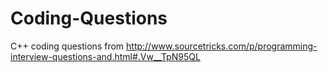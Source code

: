 # Coding-Questions
C++ coding questions from http://www.sourcetricks.com/p/programming-interview-questions-and.html#.Vw__TpN95QL
